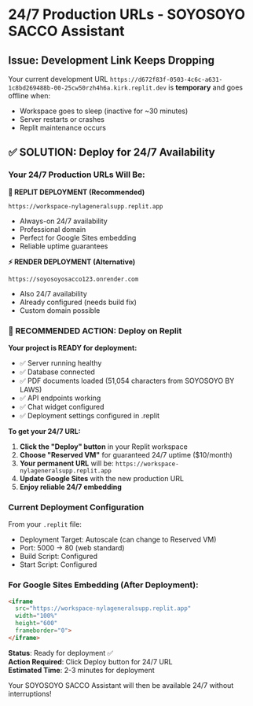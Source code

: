 # 24/7 Production URLs - SOYOSOYO SACCO Assistant

## Issue: Development Link Keeps Dropping
Your current development URL `https://d672f83f-0503-4c6c-a631-1c8bd269488b-00-25cw50rzh4h6a.kirk.replit.dev` is **temporary** and goes offline when:
- Workspace goes to sleep (inactive for ~30 minutes)
- Server restarts or crashes
- Replit maintenance occurs

## ✅ SOLUTION: Deploy for 24/7 Availability

### Your 24/7 Production URLs Will Be:

**🚀 REPLIT DEPLOYMENT (Recommended)**
```
https://workspace-nylageneralsupp.replit.app
```
- Always-on 24/7 availability
- Professional domain 
- Perfect for Google Sites embedding
- Reliable uptime guarantees

**⚡ RENDER DEPLOYMENT (Alternative)**
```
https://soyosoyosacco123.onrender.com
```
- Also 24/7 availability
- Already configured (needs build fix)
- Custom domain possible

### 🎯 RECOMMENDED ACTION: Deploy on Replit

**Your project is READY for deployment:**
- ✅ Server running healthy
- ✅ Database connected
- ✅ PDF documents loaded (51,054 characters from SOYOSOYO BY LAWS)
- ✅ API endpoints working
- ✅ Chat widget configured
- ✅ Deployment settings configured in .replit

**To get your 24/7 URL:**

1. **Click the "Deploy" button** in your Replit workspace
2. **Choose "Reserved VM"** for guaranteed 24/7 uptime ($10/month)
3. **Your permanent URL** will be: `https://workspace-nylageneralsupp.replit.app`
4. **Update Google Sites** with the new production URL
5. **Enjoy reliable 24/7 embedding**

### Current Deployment Configuration
From your `.replit` file:
- Deployment Target: Autoscale (can change to Reserved VM)
- Port: 5000 → 80 (web standard)
- Build Script: Configured
- Start Script: Configured

### For Google Sites Embedding (After Deployment):
```html
<iframe 
  src="https://workspace-nylageneralsupp.replit.app" 
  width="100%" 
  height="600"
  frameborder="0">
</iframe>
```

**Status**: Ready for deployment ✅  
**Action Required**: Click Deploy button for 24/7 URL  
**Estimated Time**: 2-3 minutes for deployment  

Your SOYOSOYO SACCO Assistant will then be available 24/7 without interruptions!